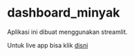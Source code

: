 # dashboard_minyak

Aplikasi ini dibuat menggunakan streamlit.

Untuk live app bisa klik [disni](https://share.streamlit.io/destia1416/dashboard_minyak/main/app.py)
